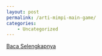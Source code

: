 ```yaml
---
layout: post
permalink: /arti-mimpi-main-game/
categories:
    - Uncategorized
---
```


[Baca Selengkapnya](/03)